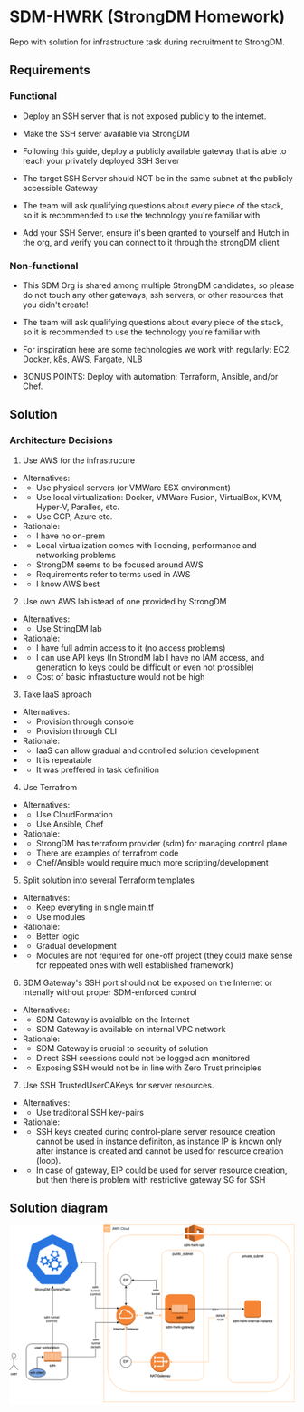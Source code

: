 # SDM-HWRK (StrongDM Homework)

Repo with solution for infrastructure task during recruitment to StrongDM.

## Requirements

### Functional

- Deploy an SSH server that is not exposed publicly to the internet. 

- Make the SSH server available via StrongDM

- Following this guide, deploy a publicly available gateway that is able to reach your privately deployed SSH Server

- The target SSH Server should NOT be in the same subnet at the publicly accessible Gateway

- The team will ask qualifying questions about every piece of the stack, so it is recommended to use the technology you're familiar with

- Add your SSH Server, ensure it's been granted to yourself and Hutch in the org, and verify you can connect to it through the strongDM client

### Non-functional
- This SDM Org is shared among multiple StrongDM candidates, so please do not touch any other gateways, ssh servers, or other resources that you didn't create!

- The team will ask qualifying questions about every piece of the stack, so it is recommended to use the technology you're familiar with

- For inspiration here are some technologies we work with regularly: EC2, Docker, k8s, AWS, Fargate, NLB

- BONUS POINTS: Deploy with automation: Terraform, Ansible, and/or Chef.

## Solution
### Architecture Decisions
1. Use AWS for the infrastrucure
- Alternatives:
- - Use physical servers (or VMWare ESX environment)
- - Use local virtualization: Docker, VMWare Fusion, VirtualBox, KVM, Hyper-V, Paralles, etc.
- - Use GCP, Azure etc.
- Rationale:
- - I have no on-prem 
- - Local virtualization comes with licencing, performance and networking problems
- - StrongDM seems to be focused around AWS
- - Requirements refer to terms used in AWS
- - I know AWS best
2. Use own AWS lab istead of one provided by StrongDM
- Alternatives:
- - Use StringDM lab
- Rationale:
- - I have full admin access to it (no access problems)
- - I can use API keys (In StrondM lab I have no IAM access, and generation fo keys could be difficult or even not prossible)
- - Cost of basic infrastucture would not be high
3. Take IaaS aproach
- Alternatives:
- - Provision through console
- - Provision through CLI
- Rationale:
- - IaaS can allow gradual and controlled solution development
- - It is repeatable
- - It was preffered in task definition
4. Use Terrafrom
- Alternatives:
- - Use CloudFormation
- - Use Ansible, Chef 
- Rationale:
- - StrongDM has terraform provider (sdm) for managing control plane
- - There are examples of terrafrom code
- - Chef/Ansible would require much more scripting/development 
5. Split solution into several Terraform templates
- Alternatives:
- - Keep everyting in single main.tf
- - Use modules
- Rationale:
- - Better logic
- - Gradual development
- - Modules are not required for one-off project (they could make sense for reppeated ones with well established framework)
6. SDM Gateway's SSH port should not be exposed on the Internet or  intenally without proper SDM-enforced control
- Alternatives:
- - SDM Gateway is avaialble on the Internet
- - SDM Gateway is available on internal VPC network
- Rationale:
- - SDM Gateway is crucial to security of solution
- - Direct SSH seessions could not be logged adn monitored
- - Exposing SSH would not be in line with Zero Trust principles
7. Use SSH TrustedUserCAKeys for server resources.
- Alternatives:
- - Use traditonal SSH key-pairs
- Rationale:
- - SSH keys created during control-plane server resource creation cannot be used in instance definiton, as instance IP is known only after instance is created and cannot be used for resource creation (loop).
- - In case of gateway, EIP could be used for server resource creation, but then there is problem with restrictive gateway SG for SSH

## Solution diagram

![Network Diagram](network-diagram.drawio.png)